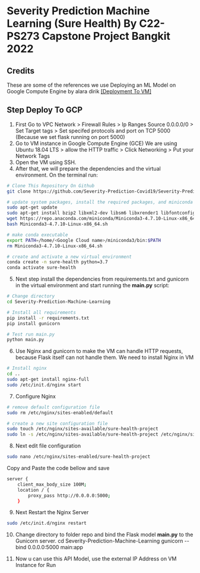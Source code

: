 # Severity Prediction Machine Learning (Sure Health) By C22-PS273 Capstone Project Bangkit 2022

## Credits
These are some of the references we use Deploying an ML Model on Google Compute Engine by alara dirik [[Deployment To VM]](https://towardsdatascience.com/deploying-a-custom-ml-prediction-service-on-google-cloud-ae3be7e6d38f)

## Step Deploy To GCP 
1. First Go to VPC Network > Firewall Rules > Ip Ranges Source 0.0.0.0/0 > Set Target tags > Set specifed protocols and port on TCP 5000 (Because we set flask running on port 5000)
2. Go to VM instance in Google Compute Engine (GCE) We are using Ubuntu 18.04 LTS > allow the HTTP traffic > Click Networking > Put your Network Tags 
3. Open the VM using SSH.
4. After that, we will prepare the dependencies and the virtual environment. On the terminal run:
```bash
# Clone This Repository On Github
git clone https://github.com/Severity-Prediction-Covid19/Severity-Prediction-Machine-Learning.git

# update system packages, install the required packages, and miniconda
sudo apt-get update
sudo apt-get install bzip2 libxml2-dev libsm6 libxrender1 libfontconfig1
wget https://repo.anaconda.com/miniconda/Miniconda3-4.7.10-Linux-x86_64.sh
bash Miniconda3-4.7.10-Linux-x86_64.sh

# make conda executable
export PATH=/home/<Google Cloud name>/miniconda3/bin:$PATH
rm Miniconda3-4.7.10-Linux-x86_64.sh

# create and activate a new virtual environment
conda create -n sure-health python=3.7
conda activate sure-health
```
5. Next step install the dependencies from requirements.txt and gunicorn in the virtual environment and start running the **main.py** script:
```bash
# Change directory 
cd Severity-Prediction-Machine-Learning

# Install all requirements
pip install -r requirements.txt
pip install gunicorn

# Test run main.py
python main.py
```
6. Use Nginx and gunicorn to make the VM can handle HTTP requests, because Flask itself can not handle them. We need to install Nginx in VM
```bash
# Install nginx
cd ..
sudo apt-get install nginx-full
sudo /etc/init.d/nginx start
```
7. Configure Nginx
```bash
# remove default configuration file
sudo rm /etc/nginx/sites-enabled/default

# create a new site configuration file
sudo touch /etc/nginx/sites-available/sure-health-project
sudo ln -s /etc/nginx/sites-available/sure-health-project /etc/nginx/sites-enabled/sure-health-project
```
8. Next edit file configuration
```bash
sudo nano /etc/nginx/sites-enabled/sure-health-project
```
Copy and Paste the code bellow and save
```bash
server {
    client_max_body_size 100M;
    location / {
        proxy_pass http://0.0.0.0:5000;
    }
```
9. Next Restart the Nginx Server
```bash
sudo /etc/init.d/nginx restart
```
10. Change directory to folder repo and bind the Flask model **main.py** to the Gunicorn server.
cd Severity-Prediction-Machine-Learning
gunicorn --bind 0.0.0.0:5000 main:app

11. Now u can use this API Model, use the external IP Address on VM Instance for Run

